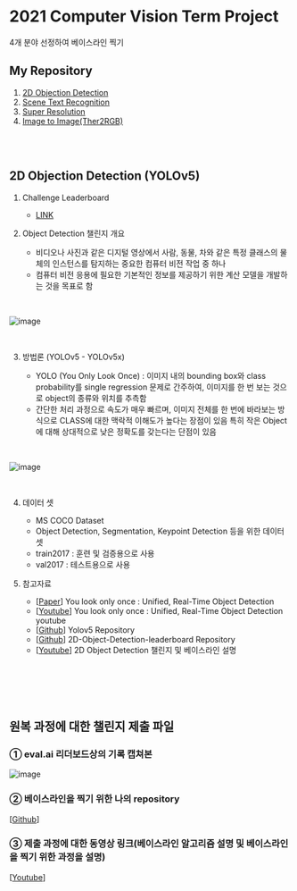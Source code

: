 # 2021 Computer Vision Term Project
4개 분야 선정하여 베이스라인 찍기
## My Repository
1. [2D Objection Detection](https://github.com/JYEDU/CV_YOLOv5)
2. [Scene Text Recognition](https://github.com/JYEDU/CV_Scene_Text_Recognition)
3. [Super Resolution](https://github.com/JYEDU/CV_Super_Resolution)
4. [Image to Image(Ther2RGB)](https://github.com/JYEDU/CV_Image-To-Image)

<br/><br/>
## 2D Objection Detection (YOLOv5)

1. Challenge Leaderboard

    - [LINK](http://203.250.148.129:3088/web/challenges/challenge-page/24/overview)
    
    
    
    
2. Object Detection 챌린지 개요

    - 비디오나 사진과 같은 디지털 영상에서 사람, 동물, 차와 같은 특정 클래스의 물체의 인스턴스를 탐지하는 중요한 컴퓨터 비전 작업 중 하나
    - 컴퓨터 비전 응용에 필요한 기본적인 정보를 제공하기 위한 계산 모델을 개발하는 것을 목표로 함

<br/>

![image](https://user-images.githubusercontent.com/87462769/143814263-9b1eca09-b181-4097-8901-208e637d558e.png)

<br/>

3. 방법론 (YOLOv5 - YOLOv5x)

    - YOLO (You Only Look Once) : 이미지 내의 bounding box와 class probability를 single regression 문제로 간주하여, 이미지를 한 번 보는 것으로 object의 종류와 위치를 추측함
    - 간단한 처리 과정으로 속도가 매우 빠르며, 이미지 전체를 한 번에 바라보는 방식으로 CLASS에 대한 맥락적 이해도가 높다는 장점이 있음
특히 작은 Object에 대해 상대적으로 낮은 정확도를 갖는다는 단점이 있음

<br/>

![image](https://user-images.githubusercontent.com/87462769/143814369-17b867c2-b198-4bc7-93c2-4369b7ccfc8a.png)

<br/>

4. 데이터 셋

    - MS COCO Dataset
    - Object Detection, Segmentation, Keypoint Detection 등을 위한 데이터 셋
    - train2017 : 훈련 및 검증용으로 사용
    - val2017 : 테스트용으로 사용


5. 참고자료

    - [[Paper](https://pjreddie.com/media/files/papers/yolo_1.pdf)] You look only once : Unified, Real-Time Object Detection
    - [[Youtube](https://www.youtube.com/watch?v=NM6lrxy0bxs)] You look only once : Unified, Real-Time Object Detection youtube
    - [[Github](https://github.com/ultralytics/yolov5)] Yolov5 Repository
    - [[Github](https://github.com/trancis31444/2D-Object-Detection-leaderboard)] 2D-Object-Detection-leaderboard Repository
    - [[Youtube](https://www.youtube.com/watch?v=V1lnjEATIlU)] 2D Object Detection 챌린지 및 베이스라인 설명

<br/><br/><br/><br/>
 
## 원복 과정에 대한 챌린지 제출 파일
### ① eval.ai 리더보드상의 기록 캡쳐본
![image](https://user-images.githubusercontent.com/87462769/143817735-5dba44ae-8c0a-49cb-9fe9-db4b98dfe8de.png)
### ② 베이스라인을 찍기 위한 나의 repository
[[Github](https://github.com/JYEDU/CV_YOLOv5)]
### ③ 제출 과정에 대한 동영상 링크(베이스라인 알고리즘 설명 및 베이스라인을 찍기 위한 과정을 설명)
[[Youtube](https://youtu.be/o_K5NsPXwTU)]
